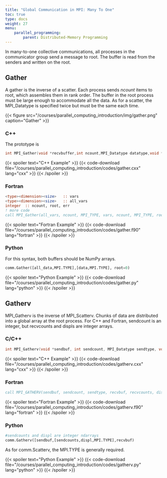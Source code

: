 ```yaml
---
title: "Global Communication in MPI: Many To One"
toc: true
type: docs
weight: 27
menu:
    parallel_programming:
        parent: Distributed-Memory Programming
---
```


In many-to-one collective communications, all processes in the communicator group send a message to root. The buffer is read from the senders and written on the root.

## Gather

A gather is the inverse of a scatter.  Each process sends _ncount_ items to root, which assembles them in rank order.  The buffer in the root process must be large enough to accommodate all the data.  As for a scatter, the MPI_Datatype is specified twice but must be the same each time.

{{< figure src="/courses/parallel_computing_introduction/img/gather.png" caption="Gather" >}}

### C++ 

The prototype is
```c++
int MPI_Gather(void *recvbuffer,int ncount,MPI_Datatype datatype,void *sendbuffer,int ncount,MPI_Datatype datatype,int root,MPI_Comm communicator)
```

{{< spoiler text="C++ Example" >}}
{{< code-download file="/courses/parallel_computing_introduction/codes/gather.cxx" lang="cxx" >}}
{{< /spoiler >}}

### Fortran

```fortran
<type><dimension><size>   :: vars
<type><dimension><size>   :: all_vars
integer  :: ncount, root, err
! more code
call MPI_Gather(all_vars, ncount, MPI_TYPE, vars, ncount, MPI_TYPE, root, MPI_COMM_WORLD, err)
```

{{< spoiler text="Fortran Example" >}}
{{< code-download file="/courses/parallel_computing_introduction/codes/gather.f90" lang="fortran" >}}
{{< /spoiler >}}

### Python

For this syntax, both buffers should be NumPy arrays.

```python
comm.Gather([all_data,MPI.TYPE],[data,MPI.TYPE], root=0)
```

{{< spoiler text="Python Example" >}}
{{< code-download file="/courses/parallel_computing_introduction/codes/gather.py" lang="python" >}}
{{< /spoiler >}}


## Gatherv

MPI_Gatherv is the inverse of MPI_Scatterv.  Chunks of data are distributed into a global array at the root process.  For C++ and Fortran, sendcount is an integer, but recvcounts and displs are integer arrays.

### C/C++
```c
int MPI_Gatherv(void *sendbuf, int sendcount, MPI_Datatype sendtype, void *recvbuf, int *recvcounts, int *displs, MPI_Datatype recvtype, int root, MPI_Comm comm);
```

{{< spoiler text="C++ Example" >}}
{{< code-download file="/courses/parallel_computing_introduction/codes/gatherv.cxx" lang="cxx" >}}
{{< /spoiler >}}

### Fortran
```fortran
call MPI_GATHERV(sendbuf, sendcount, sendtype, recvbuf, recvcounts, displs, recvtype, root, comm, ierr)
```

{{< spoiler text="Fortran Example" >}}
{{< code-download file="/courses/parallel_computing_introduction/codes/gatherv.f90" lang="fortran" >}}
{{< /spoiler >}}

### Python
```python
#sendcounts and displ are integer ndarrays
comm.Gatherv([sendbuf,[sendcounts,displ,MPI.TYPE],recvbuf)
```
As for comm.Scatterv, the MPI.TYPE is generally required.

{{< spoiler text="Python Example" >}}
{{< code-download file="/courses/parallel_computing_introduction/codes/gatherv.py" lang="python" >}}
{{< /spoiler >}}
